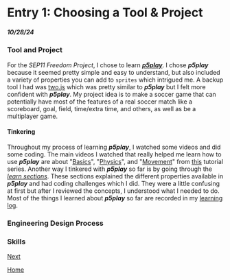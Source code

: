 # Entry 1: Choosing a Tool & Project
##### 10/28/24

### Tool and Project
For the *SEP11 Freedom Project*, I chose to learn [***p5play***](https://p5play.org/). I chose ***p5play*** because it seemed pretty simple and easy to understand, but also included a variety of properties you can add to `sprites` which intrigued me. A backup tool I had was [two.js](https://two.js.org/) which was pretty similar to ***p5play*** but I felt more confident with ***p5play***. My project idea is to make a soccer game that can potentially have most of the features of a real soccer match like a scoreboard, goal, field, time/extra time, and others, as well as be a multiplayer game.

#### Tinkering
Throughout my process of learning ***p5play***, I watched some videos and did some coding. The main videos I watched that really helped me learn how to use ***p5play*** are about "[Basics](https://www.youtube.com/watch?v=5addy2G5DIc&list=PLoHS9P-kC-252Pd9MJD_ItfaVuYV2kTCE&index=1)", "[Physics](https://www.youtube.com/watch?v=cPTrLLdCX-Y&list=PLoHS9P-kC-252Pd9MJD_ItfaVuYV2kTCE&index=2)", and "[Movement](https://www.youtube.com/watch?v=p0vk5HlcFA8&list=PLoHS9P-kC-252Pd9MJD_ItfaVuYV2kTCE&index=3)" from [this](https://www.youtube.com/watch?v=5addy2G5DIc&list=PLoHS9P-kC-252Pd9MJD_ItfaVuYV2kTCE) tutorial series. Another way I tinkered with ***p5play*** so far is by going through the [*learn sections*](https://p5play.org/learn/index.html). These sections explained the different properties available in ***p5play*** and had coding challenges which I did. They were a little confusing at first but after I reviewed the concepts, I understood what I needed to do. Most of the things I learned about ***p5play*** so far are recorded in my [learning log](../tool/learning-log.md).

### Engineering Design Process


### Skills

[Next](entry02.md)

[Home](../README.md)
